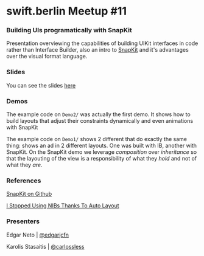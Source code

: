 # swift.berlin Meetup #11 

### Building UIs programatically with SnapKit

Presentation overviewing the capabilities of building UIKit interfaces in code rather than Interface Builder, also an intro to [SnapKit](https://github.com/SnapKit/SnapKit) and it's advantages over the visual format language.

### Slides

You can see the slides [here](http://edgarjcfn.github.io/swift.berlin-210915)

### Demos

The example code on `Demo2/` was actually the first demo. It shows how to build layouts that adjust their constraints dynamically and even animations with SnapKit

The example code on `Demo1/` shows 2 different that do exactly the same thing: shows an ad in 2 different layouts. One was built with IB, another with SnapKit. On the SnapKit demo we leverage _composition_ over _inheritance_ so that the layouting of the view is a responsibility of what they _hold_ and not of what they _are_.

### References
[SnapKit on Github](https://github.com/SnapKit/SnapKit)

[I Stopped Using NIBs Thanks To Auto Layout](http://www.thecave.com/2014/05/04/i-stopped-using-nibs-thanks-to-auto-layout/?utm_campaign=iOS%2BDev%2BWeekly&utm_medium=web&utm_source=iOS_Dev_Weekly_Issue_145)

### Presenters
Edgar Neto | [@edgarjcfn](http://twitter.com/edgarjcfn)

Karolis Stasaitis | [@carlossless](http://twitter.com/carlossless)
